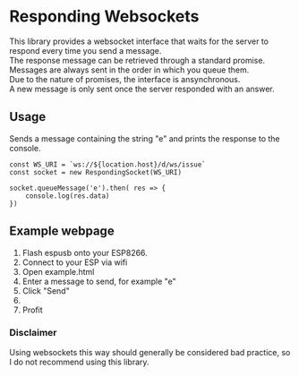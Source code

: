 # Responding Websockets

This library provides a websocket interface that waits for the server to respond every time you send a message.  
The response message can be retrieved through a standard promise.  
Messages are always sent in the order in which you queue them.  
Due to the nature of promises, the interface is ansynchronous.  
A new message is only sent once the server responded with an answer.

## Usage  
Sends a message containing the string "e" and prints the response to the console.  

```
const WS_URI = `ws://${location.host}/d/ws/issue`
const socket = new RespondingSocket(WS_URI)

socket.queueMessage('e').then( res => {
    console.log(res.data)
})
```

## Example webpage
1. Flash espusb onto your ESP8266.
2. Connect to your ESP via wifi
3. Open example.html
4. Enter a message to send, for example "e"
5. Click "Send"
6.
7. Profit


### Disclaimer
Using websockets this way should generally be considered bad practice, so I do not recommend using this library.
